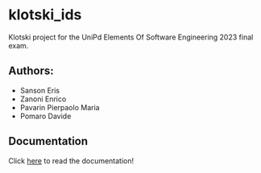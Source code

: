 # klotski_ids
 Klotski project for the UniPd Elements Of Software Engineering 2023 final exam.

## Authors:
- Sanson Eris
- Zanoni Enrico
- Pavarin Pierpaolo Maria
- Pomaro Davide

## Documentation
   Click [here](https://enricozano.github.io/klotski_ids/) to read the documentation!

